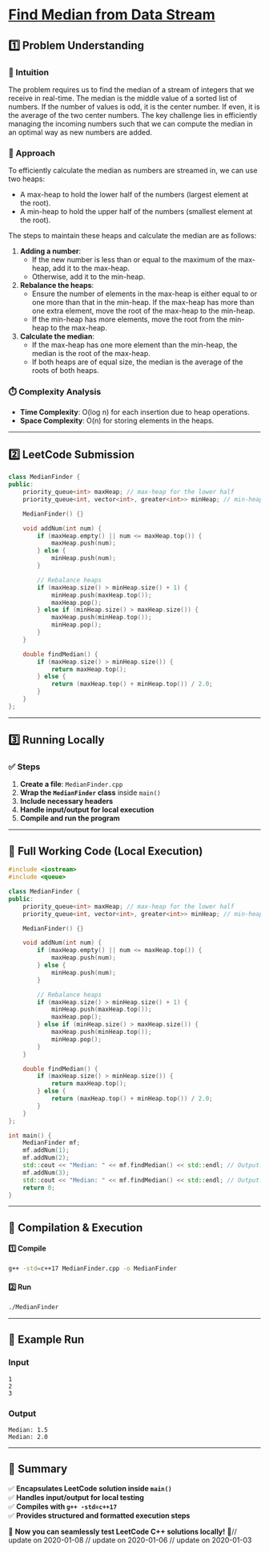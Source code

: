 # **[Find Median from Data Stream](https://leetcode.com/problems/find-median-from-data-stream/description/)**  

## **1️⃣ Problem Understanding**  
### **📌 Intuition**  
The problem requires us to find the median of a stream of integers that we receive in real-time. The median is the middle value of a sorted list of numbers. If the number of values is odd, it is the center number. If even, it is the average of the two center numbers. The key challenge lies in efficiently managing the incoming numbers such that we can compute the median in an optimal way as new numbers are added.

### **🚀 Approach**  
To efficiently calculate the median as numbers are streamed in, we can use two heaps:
- A max-heap to hold the lower half of the numbers (largest element at the root).
- A min-heap to hold the upper half of the numbers (smallest element at the root).

The steps to maintain these heaps and calculate the median are as follows:
1. **Adding a number**: 
   - If the new number is less than or equal to the maximum of the max-heap, add it to the max-heap.
   - Otherwise, add it to the min-heap.
2. **Rebalance the heaps**:
   - Ensure the number of elements in the max-heap is either equal to or one more than that in the min-heap. If the max-heap has more than one extra element, move the root of the max-heap to the min-heap.
   - If the min-heap has more elements, move the root from the min-heap to the max-heap.
3. **Calculate the median**:
   - If the max-heap has one more element than the min-heap, the median is the root of the max-heap.
   - If both heaps are of equal size, the median is the average of the roots of both heaps.

### **⏱️ Complexity Analysis**  
- **Time Complexity**: O(log n) for each insertion due to heap operations. 
- **Space Complexity**: O(n) for storing elements in the heaps.  

---  

## **2️⃣ LeetCode Submission**  
```cpp
class MedianFinder {
public:
    priority_queue<int> maxHeap; // max-heap for the lower half
    priority_queue<int, vector<int>, greater<int>> minHeap; // min-heap for the upper half

    MedianFinder() {}

    void addNum(int num) {
        if (maxHeap.empty() || num <= maxHeap.top()) {
            maxHeap.push(num);
        } else {
            minHeap.push(num);
        }

        // Rebalance heaps
        if (maxHeap.size() > minHeap.size() + 1) {
            minHeap.push(maxHeap.top());
            maxHeap.pop();
        } else if (minHeap.size() > maxHeap.size()) {
            maxHeap.push(minHeap.top());
            minHeap.pop();
        }
    }

    double findMedian() {
        if (maxHeap.size() > minHeap.size()) {
            return maxHeap.top();
        } else {
            return (maxHeap.top() + minHeap.top()) / 2.0;
        }
    }
};
```  

---  

## **3️⃣ Running Locally**  
### **✅ Steps**  
1. **Create a file**: `MedianFinder.cpp`  
2. **Wrap the `MedianFinder` class** inside `main()`  
3. **Include necessary headers**  
4. **Handle input/output for local execution**  
5. **Compile and run the program**  

---  

## **📝 Full Working Code (Local Execution)**  
```cpp
#include <iostream>
#include <queue>

class MedianFinder {
public:
    priority_queue<int> maxHeap; // max-heap for the lower half
    priority_queue<int, vector<int>, greater<int>> minHeap; // min-heap for the upper half

    MedianFinder() {}

    void addNum(int num) {
        if (maxHeap.empty() || num <= maxHeap.top()) {
            maxHeap.push(num);
        } else {
            minHeap.push(num);
        }

        // Rebalance heaps
        if (maxHeap.size() > minHeap.size() + 1) {
            minHeap.push(maxHeap.top());
            maxHeap.pop();
        } else if (minHeap.size() > maxHeap.size()) {
            maxHeap.push(minHeap.top());
            minHeap.pop();
        }
    }

    double findMedian() {
        if (maxHeap.size() > minHeap.size()) {
            return maxHeap.top();
        } else {
            return (maxHeap.top() + minHeap.top()) / 2.0;
        }
    }
};

int main() {
    MedianFinder mf;
    mf.addNum(1);
    mf.addNum(2);
    std::cout << "Median: " << mf.findMedian() << std::endl; // Output: 1.5
    mf.addNum(3);
    std::cout << "Median: " << mf.findMedian() << std::endl; // Output: 2.0
    return 0;
}
```  

---  

## **🔧 Compilation & Execution**  
#### **1️⃣ Compile**  
```bash
g++ -std=c++17 MedianFinder.cpp -o MedianFinder
```  

#### **2️⃣ Run**  
```bash
./MedianFinder
```  

---  

## **🎯 Example Run**  
### **Input**  
```
1
2
3
```  
### **Output**  
```
Median: 1.5
Median: 2.0
```  

---  

## **📌 Summary**  
✅ **Encapsulates LeetCode solution inside `main()`**  
✅ **Handles input/output for local testing**  
✅ **Compiles with `g++ -std=c++17`**  
✅ **Provides structured and formatted execution steps**  

🚀 **Now you can seamlessly test LeetCode C++ solutions locally!** 🚀// update on 2020-01-08
// update on 2020-01-06
// update on 2020-01-03
